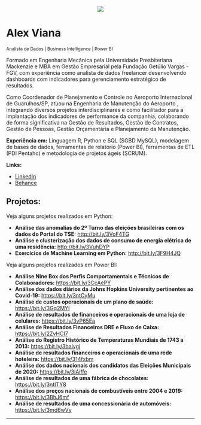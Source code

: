 <p align="center">
  <img src="banner2.png" >
</p>

# Alex Viana
<sub>Analista de Dados | Business Intelligence | Power BI</sub>

Formado em Engenharia Mecânica pela Universidade Presbiteriana Mackenzie e MBA em Gestão Empresarial pela Fundação Getúlio Vargas - FGV, com experiência como analista de dados freelancer desenvolvendo dashboards com indicadores para gerenciamento estratégico de resultados.

Como Coordenador de Planejamento e Controle no Aeroporto Internacional de Guarulhos/SP, atuou na Engenharia de Manutenção do Aeroporto , integrando diversos projetos interdisciplinares e como facilitador para a implantação dos indicadores de performance da companhia, colaborando de forma significativa na Gestão de Resultados, Gestão de Contratos, Gestão de Pessoas, Gestão Orçamentária e Planejamento da Manutenção.

**Experiência em:** Linguagem R, Python e SQL (SGBD MySQL), modelagem de bases de dados, ferramentas de relatório (Power BI), ferramentas de ETL (PDI Pentaho) e metodologia de projetos ágeis (SCRUM).

**Links:**
* [LinkedIn](https://www.linkedin.com/in/alex-fernandes-viana-4414676a/)
* [Behance](https://www.behance.net/alexfviana)


## Projetos:
Veja alguns projetos realizados em Python:

* **Análise das anomalias do 2º Turno das eleições brasileiras com os dados do Portal do TSE:** http://bit.ly/3VoF4TG
* **Análise e clusterização dos dados de consumo de energia elétrica de uma residência:** http://bit.ly/3VuhDYP
* **Exercícios de Machine Learning em Python:** http://bit.ly/3F9H4JQ

Veja alguns projetos realizados em Power BI:

* **Análise Nine Box dos Perfis Comportamentais e Técnicos de Colaboradores:** https://bit.ly/3CcAePY
* **Análise dos dados diários da Johns Hopkins University pertinentes ao Covid-19:** https://bit.ly/3ntCyMu
* **Análise de custos operacionais de um plano de saúde:** https://bit.ly/3Gq2MYI
* **Análise de resultados de financeiros e operacionais de uma loja de celulares:** https://bit.ly/3vP65Ea
* **Análise de Resultados Financeiros DRE e Fluxo de Caixa:** https://bit.ly/2ZvHCI7
* **Análise do Registro Histórico de Temperaturas Mundiais de 1743 a 2013:** https://bit.ly/3baivgj
* **Análise de resultados financeiros e operacionais de uma rede hoteleira:** https://bit.ly/314fxbm
* **Análise dos dados nacionais dos candidatos das Eleições Municipais de 2020:** https://bit.ly/3jAiffe
* **Análise de resultados de uma fábrica de chocolates:** https://bit.ly/3ntITY8
* **Análise dos preços nacionais de combustíveis entre 2004 e 2019:** https://bit.ly/3BhJ6mf
* **Análise de resultados de uma concessionária de automóveis:** https://bit.ly/3md6wVy


---

